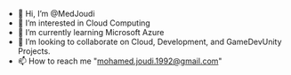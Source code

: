 - 👋 Hi, I’m @MedJoudi
- 👀 I’m interested in Cloud Computing
- 🌱 I’m currently learning Microsoft Azure
- 💞️ I’m looking to collaborate on Cloud, Development, and GameDevUnity Projects.
- 📫 How to reach me "mohamed.joudi.1992@gmail.com"

<!---
MedJoudi/MedJoudi is a ✨ special ✨ repository because its `README.md` (this file) appears on your GitHub profile.
You can click the Preview link to take a look at your changes.
--->
